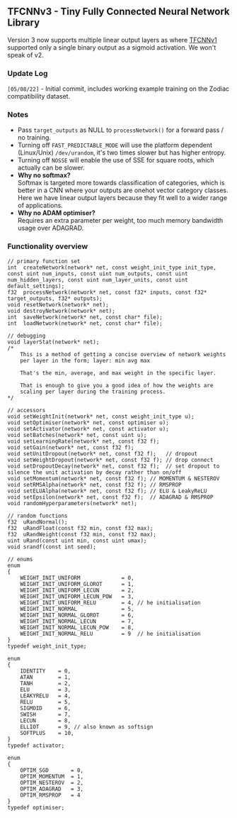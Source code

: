 ## TFCNNv3 - Tiny Fully Connected Neural Network Library
Version 3 now supports multiple linear output layers as where [TFCNNv1](https://github.com/TFCNN/TFCNNv1) supported only a single binary output as a sigmoid activation. We won't speak of v2.

### Update Log
`[05/08/22]` - Initial commit, includes working example training on the Zodiac compatibility dataset.<br>

### Notes
- Pass `target_outputs` as NULL to `processNetwork()` for a forward pass / no training.
- Turning off `FAST_PREDICTABLE_MODE` will use the platform dependent (Linux/Unix) `/dev/urandom`, it's two times slower but has higher entropy.
- Turning off `NOSSE` will enable the use of SSE for square roots, which actually can be slower.
- **Why no softmax?**<br>Softmax is targeted more towards classification of categories, which is better in a CNN where your outputs are onehot vector category classes. Here we have linear output layers because they fit well to a wider range of applications.
- **Why no ADAM optimiser?**<br>Requires an extra parameter per weight, too much memory bandwidth usage over ADAGRAD.

### Functionality overview
```
// primary function set
int  createNetwork(network* net, const weight_init_type init_type, const uint num_inputs, const uint num_outputs, const uint num_hidden_layers, const uint num_layer_units, const uint default_settings);
f32  processNetwork(network* net, const f32* inputs, const f32* target_outputs, f32* outputs);
void resetNetwork(network* net);
void destroyNetwork(network* net);
int  saveNetwork(network* net, const char* file);
int  loadNetwork(network* net, const char* file);

// debugging
void layerStat(network* net);
/*
    This is a method of getting a concise overview of network weights
    per layer in the form; layer: min avg max
    
    That's the min, average, and max weight in the specific layer.
    
    That is enough to give you a good idea of how the weights are
    scaling per layer during the training process.
*/

// accessors
void setWeightInit(network* net, const weight_init_type u);
void setOptimiser(network* net, const optimiser u);
void setActivator(network* net, const activator u);
void setBatches(network* net, const uint u);
void setLearningRate(network* net, const f32 f);
void setGain(network* net, const f32 f);
void setUnitDropout(network* net, const f32 f);   // dropout
void setWeightDropout(network* net, const f32 f); // drop connect
void setDropoutDecay(network* net, const f32 f);  // set dropout to silence the unit activation by decay rather than on/off
void setMomentum(network* net, const f32 f); // MOMENTUM & NESTEROV
void setRMSAlpha(network* net, const f32 f); // RMSPROP
void setELUAlpha(network* net, const f32 f); // ELU & LeakyReLU
void setEpsilon(network* net, const f32 f);  // ADAGRAD & RMSPROP
void randomHyperparameters(network* net);

// random functions
f32  uRandNormal();
f32  uRandFloat(const f32 min, const f32 max);
f32  uRandWeight(const f32 min, const f32 max);
uint uRand(const uint min, const uint umax);
void srandf(const int seed);

// enums
enum 
{
    WEIGHT_INIT_UNIFORM             = 0,
    WEIGHT_INIT_UNIFORM_GLOROT      = 1,
    WEIGHT_INIT_UNIFORM_LECUN       = 2,
    WEIGHT_INIT_UNIFORM_LECUN_POW   = 3,
    WEIGHT_INIT_UNIFORM_RELU        = 4, // he initialisation
    WEIGHT_INIT_NORMAL              = 5,
    WEIGHT_INIT_NORMAL_GLOROT       = 6,
    WEIGHT_INIT_NORMAL_LECUN        = 7,
    WEIGHT_INIT_NORMAL_LECUN_POW    = 8,
    WEIGHT_INIT_NORMAL_RELU         = 9  // he initialisation
}
typedef weight_init_type;

enum 
{
    IDENTITY    = 0,
    ATAN        = 1,
    TANH        = 2,
    ELU         = 3,
    LEAKYRELU   = 4,
    RELU        = 5,
    SIGMOID     = 6,
    SWISH       = 7,
    LECUN       = 8,
    ELLIOT      = 9, // also known as softsign
    SOFTPLUS    = 10,
}
typedef activator;

enum 
{
    OPTIM_SGD       = 0,
    OPTIM_MOMENTUM  = 1,
    OPTIM_NESTEROV  = 2,
    OPTIM_ADAGRAD   = 3,
    OPTIM_RMSPROP   = 4
}
typedef optimiser;
```
